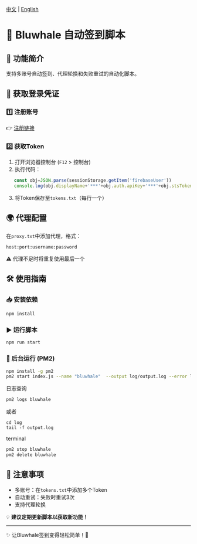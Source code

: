 [中文](README.md) | [English](README_en.md)

# 🌊 Bluwhale 自动签到脚本
## 📌 功能简介
支持多账号自动签到、代理轮换和失败重试的自动化脚本。

## 🚀 获取登录凭证
### 1️⃣ 注册账号
👉 [注册链接](https://profile.bluwhale.com/login?referral=ed28c7d6-a101-4eb5-8293-181ca75035ec)

### 2️⃣ 获取Token
1. 打开浏览器控制台 (`F12` > 控制台)
2. 执行代码：
```js
   const obj=JSON.parse(sessionStorage.getItem('firebaseUser'))
   console.log(obj.displayName+'***'+obj.auth.apiKey+'***'+obj.stsTokenManager.refreshToken+'***'+obj.stsTokenManager.accessToken)
```
3. 将Token保存至`tokens.txt`（每行一个）

## 🌍 代理配置
在`proxy.txt`中添加代理，格式：
```
host:port:username:password
```
⚠️ 代理不足时将重复使用最后一个

## 🛠️ 使用指南
### 📥 安装依赖
```sh
npm install
```

### ▶️ 运行脚本
```sh
npm run start
```

### 🔄 后台运行 (PM2)
```sh
npm install -g pm2
pm2 start index.js --name "bluwhale"  --output log/output.log --error log/error.log

```
日志查询
```sh
pm2 logs bluwhale
```
或者
```shell
cd log
tail -f output.log
```
terminal
```sh
pm2 stop bluwhale
pm2 delete bluwhale
```

## 📌 注意事项
- 多账号：在`tokens.txt`中添加多个Token
- 自动重试：失败时重试3次
- 支持代理轮换

💡 **建议定期更新脚本以获取新功能！**

---
✨ 让Bluwhale签到变得轻松简单！🌊

